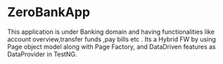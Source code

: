 # ZeroBankApp
This application is under Banking domain and having functionalities like account overview,transfer funds ,pay bills etc . Its a Hybrid FW by using Page object model along with Page Factory, and DataDriven features as DataProvider in TestNG.
